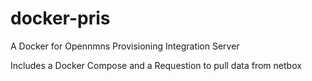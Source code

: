 # docker-pris
A Docker for Opennmns Provisioning Integration Server

Includes a Docker Compose and a Requestion to pull data from netbox
